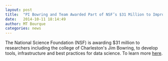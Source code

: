 ```yaml
---
layout: post
title:  "PI Bowring and Team Awarded Part of NSF’s $31 Million to Improve “Big Data”"
date:   2014-10-11 18:14:49
author: MT Bourque
categories: news
---
```


The National Science Foundation (NSF) is awarding $31 million to researchers including the college of Charleston's Jim Bowring, to develop tools, infrastructure and best practices for data science. To learn more [here](http://www.cs.cofc.edu/blog/2014/10/college-professor-awarded-part-of-nsfs-31-million-to-improve-big-data/). 